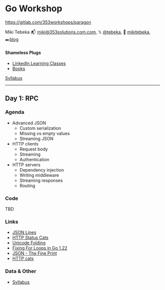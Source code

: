 # Go Workshop

https://gitlab.com/353workshops/paragon

Miki Tebeka
📬 [miki@353solutions.com.com](mailto:miki@353solutions.com), 𝕏 [@tebeka](https://twitter.com/tebeka), 👨 [mikitebeka](https://www.linkedin.com/in/mikitebeka/), ✒️[blog](https://www.ardanlabs.com/blog/)

#### Shameless Plugs

- [LinkedIn Learning Classes](https://www.linkedin.com/learning/instructors/miki-tebeka)
- [Books](https://pragprog.com/search/?q=miki+tebeka)

[Syllabus](_extra/syllabus.pdf)


---

## Day 1: RPC

### Agenda

- Advanced JSON
    - Custom serialization
    - Missing vs empty values
    - Streaming JSON
- HTTP clients
    - Request body
    - Streaming
    - Authentication
- HTTP servers
    - Dependency injection
    - Writing middleware
    - Streaming responses
    - Routing


### Code

TBD


### Links

- [JSON Lines](https://jsonlines.org/)
- [HTTP Status Cats](https://http.cat/)
- [Unicode Folding](https://www.unicode.org/L2/L2000/00261-tr25-0d1.html)
- [Fixing For Loops in Go 1.22](https://go.dev/blog/loopvar-preview)
- [JSON - The Fine Print](https://www.ardanlabs.com/blog/2024/10/json-the-fine-print-part-1.html)
- [HTTP cats](https://http.cat/)

### Data & Other

- [Syllabus](_extra/syllabus.pdf)

